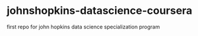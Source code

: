 johnshopkins-datascience-coursera
=================================
first repo for john hopkins data science specialization program
